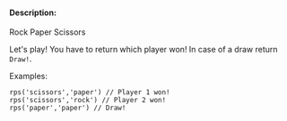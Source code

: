 #### Description:       
Rock Paper Scissors     

Let's play! You have to return which player won! In case of a draw return `Draw!`.

Examples:

```
rps('scissors','paper') // Player 1 won!
rps('scissors','rock') // Player 2 won!
rps('paper','paper') // Draw!
```